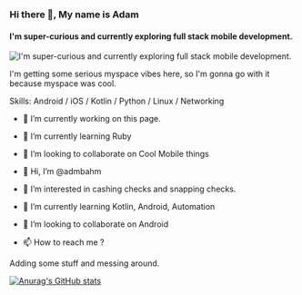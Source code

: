 ### Hi there 👋, My name is Adam
#### I'm super-curious and currently exploring full stack mobile development.
![I'm super-curious and currently exploring full stack mobile development.](https://arturssmirnovs.github.io/github-profile-readme-generator/images/banner.png)

I'm getting some serious myspace vibes here, so I'm gonna go with it because myspace was cool.

Skills: Android / iOS / Kotlin / Python / Linux / Networking

- 🔭 I’m currently working on this page. 
- 🌱 I’m currently learning Ruby 
- 👯 I’m looking to collaborate on Cool Mobile things 

- 👋 Hi, I’m @admbahm
- 👀 I’m interested in cashing checks and snapping checks.
- 🌱 I’m currently learning Kotlin, Android, Automation
- 💞️ I’m looking to collaborate on Android
- 📫 How to reach me ?

<!---
admbahm/admbahm is a ✨ special ✨ repository because its `README.md` (this file) appears on your GitHub profile.
You can click the Preview link to take a look at your changes.
--->

Adding some stuff and messing around.

[![Anurag's GitHub stats](https://github-readme-stats.vercel.app/api?username=admbahm)](https://github.com/anuraghazra/github-readme-stats)
